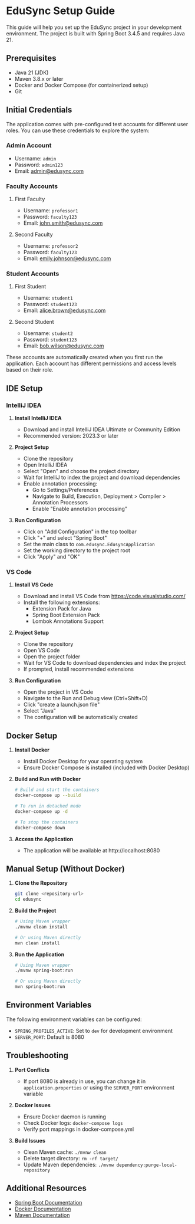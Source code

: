 # EduSync Setup Guide

This guide will help you set up the EduSync project in your development environment. The project is built with Spring Boot 3.4.5 and requires Java 21.

## Prerequisites

- Java 21 (JDK)
- Maven 3.8.x or later
- Docker and Docker Compose (for containerized setup)
- Git

## Initial Credentials

The application comes with pre-configured test accounts for different user roles. You can use these credentials to explore the system:

### Admin Account
- Username: `admin`
- Password: `admin123`
- Email: admin@edusync.com

### Faculty Accounts
1. First Faculty
   - Username: `professor1`
   - Password: `faculty123`
   - Email: john.smith@edusync.com

2. Second Faculty
   - Username: `professor2`
   - Password: `faculty123`
   - Email: emily.johnson@edusync.com

### Student Accounts
1. First Student
   - Username: `student1`
   - Password: `student123`
   - Email: alice.brown@edusync.com

2. Second Student
   - Username: `student2`
   - Password: `student123`
   - Email: bob.wilson@edusync.com

These accounts are automatically created when you first run the application. Each account has different permissions and access levels based on their role.

## IDE Setup

### IntelliJ IDEA

1. **Install IntelliJ IDEA**
   - Download and install IntelliJ IDEA Ultimate or Community Edition
   - Recommended version: 2023.3 or later

2. **Project Setup**
   - Clone the repository
   - Open IntelliJ IDEA
   - Select "Open" and choose the project directory
   - Wait for IntelliJ to index the project and download dependencies
   - Enable annotation processing:
     - Go to Settings/Preferences
     - Navigate to Build, Execution, Deployment > Compiler > Annotation Processors
     - Enable "Enable annotation processing"

3. **Run Configuration**
   - Click on "Add Configuration" in the top toolbar
   - Click "+" and select "Spring Boot"
   - Set the main class to `com.edusync.EdusyncApplication`
   - Set the working directory to the project root
   - Click "Apply" and "OK"

### VS Code

1. **Install VS Code**
   - Download and install VS Code from https://code.visualstudio.com/
   - Install the following extensions:
     - Extension Pack for Java
     - Spring Boot Extension Pack
     - Lombok Annotations Support

2. **Project Setup**
   - Clone the repository
   - Open VS Code
   - Open the project folder
   - Wait for VS Code to download dependencies and index the project
   - If prompted, install recommended extensions

3. **Run Configuration**
   - Open the project in VS Code
   - Navigate to the Run and Debug view (Ctrl+Shift+D)
   - Click "create a launch.json file"
   - Select "Java"
   - The configuration will be automatically created

## Docker Setup

1. **Install Docker**
   - Install Docker Desktop for your operating system
   - Ensure Docker Compose is installed (included with Docker Desktop)

2. **Build and Run with Docker**
   ```bash
   # Build and start the containers
   docker-compose up --build

   # To run in detached mode
   docker-compose up -d

   # To stop the containers
   docker-compose down
   ```

3. **Access the Application**
   - The application will be available at http://localhost:8080

## Manual Setup (Without Docker)

1. **Clone the Repository**
   ```bash
   git clone <repository-url>
   cd edusync
   ```

2. **Build the Project**
   ```bash
   # Using Maven wrapper
   ./mvnw clean install

   # Or using Maven directly
   mvn clean install
   ```

3. **Run the Application**
   ```bash
   # Using Maven wrapper
   ./mvnw spring-boot:run

   # Or using Maven directly
   mvn spring-boot:run
   ```

## Environment Variables

The following environment variables can be configured:

- `SPRING_PROFILES_ACTIVE`: Set to `dev` for development environment
- `SERVER_PORT`: Default is 8080

## Troubleshooting

1. **Port Conflicts**
   - If port 8080 is already in use, you can change it in `application.properties` or using the `SERVER_PORT` environment variable

2. **Docker Issues**
   - Ensure Docker daemon is running
   - Check Docker logs: `docker-compose logs`
   - Verify port mappings in docker-compose.yml

3. **Build Issues**
   - Clean Maven cache: `./mvnw clean`
   - Delete target directory: `rm -rf target/`
   - Update Maven dependencies: `./mvnw dependency:purge-local-repository`

## Additional Resources

- [Spring Boot Documentation](https://docs.spring.io/spring-boot/docs/current/reference/htmlsingle/)
- [Docker Documentation](https://docs.docker.com/)
- [Maven Documentation](https://maven.apache.org/guides/) 